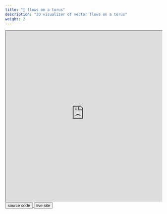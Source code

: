 ```yaml
---
title: "🍩 flows on a torus"
description: "3D visualizer of vector flows on a torus"
weight: 2
---
```


<iframe class="website-preview" src="https://mellifluous-cajeta-f7a04b.netlify.app/" width="100%" height="550px"></iframe>

<div class="links">
<a class="fake-button" href="https://github.com/louismeunier/torus-flow">
<button class="btn btn-info">source code</button>
</a>
<a class="fake-button" href="https://onatorus.louismeunier.net">
<button class="btn btn-info">live site</button>
</a>
</div>